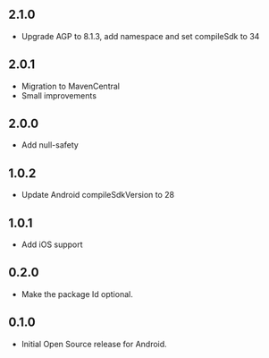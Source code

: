 ## 2.1.0

* Upgrade AGP to 8.1.3, add namespace and set compileSdk to 34

## 2.0.1

* Migration to MavenCentral
* Small improvements

## 2.0.0

* Add null-safety

## 1.0.2

* Update Android compileSdkVersion to 28

## 1.0.1

* Add iOS support

## 0.2.0

* Make the package Id optional.

## 0.1.0

* Initial Open Source release for Android.
